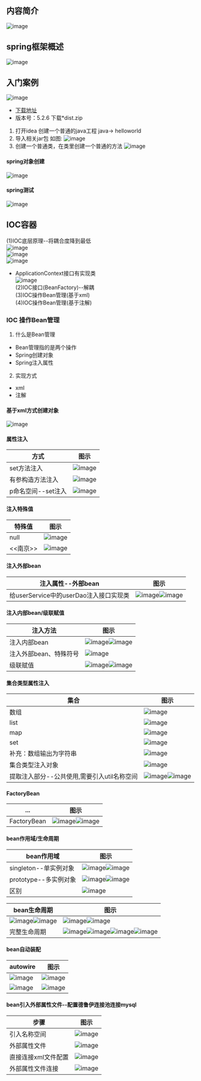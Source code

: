 ## 内容简介
![image](https://user-images.githubusercontent.com/87599765/148055211-b84b5fb8-7dac-4683-bc0b-7e0015b63866.png)

## spring框架概述
![image](https://user-images.githubusercontent.com/87599765/148056091-00b823dd-2a61-4244-8b7a-3178af54cb27.png)

## 入门案例
![image](https://user-images.githubusercontent.com/87599765/148057236-f99f57b4-cc94-4ac6-a514-7267c32ad6ab.png)
- [下载地址](https://repo.spring.io/ui/native/release/org/springframework/spring/)
- 版本号：5.2.6 下载*dist.zip
1. 打开idea 创建一个普通的java工程 java-> helloworld
2. 导入相关jar包 如图:
![image](https://user-images.githubusercontent.com/87599765/148059636-fec013ec-dd0d-489e-97d4-cb1f9a42c094.png)
3. 创建一个普通类，在类里创建一个普通的方法
![image](https://user-images.githubusercontent.com/87599765/148061344-bd36247a-7ca3-487d-84c6-007055fca232.png)
#### spring对象创建
![image](https://user-images.githubusercontent.com/87599765/148061694-33146b6c-515c-4e8d-b4b8-157a376c0518.png)
#### spring测试
![image](https://user-images.githubusercontent.com/87599765/148065055-789c4abd-7ab3-4a91-86a7-86a787de8c78.png)

## IOC容器
(1)IOC底层原理--将耦合度降到最低  
![image](https://user-images.githubusercontent.com/87599765/148066534-0deadf45-d854-4836-a994-894bc6d619d3.png)  
![image](https://user-images.githubusercontent.com/87599765/148067225-be056d47-bb8b-4cb8-bf0d-50a61e5784ac.png)  
![image](https://user-images.githubusercontent.com/87599765/148068650-77cd9fa1-e930-4e20-977a-7e4326f3542b.png)  
- ApplicationContext接口有实现类  
![image](https://user-images.githubusercontent.com/87599765/148069142-28a8723d-19b4-40b6-850f-cc2a60f0d824.png)  
(2)IOC接口(BeanFactory)--解耦  
(3)IOC操作Bean管理(基于xml)  
(4)IOC操作Bean管理(基于注解)  
### IOC 操作Bean管理
1. 什么是Bean管理
- Bean管理指的是两个操作
- Spring创建对象
- Spring注入属性
2. 实现方式
- xml
- 注解
#### 基于xml方式创建对象
![image](https://user-images.githubusercontent.com/87599765/148070079-e4e8a43d-997f-4af0-a56c-f603978b54bd.png)
#### 属性注入
|方式|图示|
|---|---|
|set方法注入|![image](https://user-images.githubusercontent.com/87599765/148168986-50fe7c53-fdf5-4575-ae61-3530289372db.png)|
|有参构造方法注入|![image](https://user-images.githubusercontent.com/87599765/148169068-4cfc2b1a-ad0b-4695-8813-f4647df6866f.png)|
|p命名空间--set注入|![image](https://user-images.githubusercontent.com/87599765/148169191-dd758af5-6ce8-4cd0-8714-4b74245658f7.png)|

#### 注入特殊值
|特殊值|图示|
|---|---|
|null|![image](https://user-images.githubusercontent.com/87599765/148170042-3aae35e1-a4dd-4d74-a409-ca6e5ae12111.png)|
|<<南京>>|![image](https://user-images.githubusercontent.com/87599765/148170256-1ba3f7ed-e032-4a85-a82d-5662dda4aea0.png)|

#### 注入外部bean
|注入属性--外部bean|图示|
|---|---|
|给userService中的userDao注入接口实现类|![image](https://user-images.githubusercontent.com/87599765/148173397-9d422bf8-12b8-4314-8f4c-8bb50cfdf414.png)![image](https://user-images.githubusercontent.com/87599765/148173524-1ea9bf2f-d9a0-4818-a01d-738a3a22b990.png)|

#### 注入内部bean/级联赋值
|注入方法|图示|
|---|---|
|注入内部bean|![image](https://user-images.githubusercontent.com/87599765/148176158-30cd5b22-1acd-4094-8f1f-07e67d156ef8.png)![image](https://user-images.githubusercontent.com/87599765/148176271-a8919c00-8b7a-4ac6-a6e5-e2a44d920754.png)|
|注入外部bean、特殊符号|![image](https://user-images.githubusercontent.com/87599765/148177811-db2e8ed2-fb41-4279-95fd-312f1cde1ccc.png)|
|级联赋值|![image](https://user-images.githubusercontent.com/87599765/148178903-1735ac38-fff1-4de0-b78c-d49d53039a3b.png)![image](https://user-images.githubusercontent.com/87599765/148179098-cfbd3da2-64cd-432d-8489-96d87b920a18.png)|

#### 集合类型属性注入
|集合|图示|
|---|---|
|数组|![image](https://user-images.githubusercontent.com/87599765/148197699-7799932a-6534-42e7-b7ca-88eceb08d41a.png)|
|list|![image](https://user-images.githubusercontent.com/87599765/148197776-dc47a6bf-4f0e-4567-b16c-96a1b7ee3479.png)|
|map|![image](https://user-images.githubusercontent.com/87599765/148197890-3066e400-b5d4-43d7-9047-bf8108c9fc53.png)|
|set|![image](https://user-images.githubusercontent.com/87599765/148197953-7be8d3e6-d154-43ed-a62a-0b4ec0792ace.png)|
|补充：数组输出为字符串|![image](https://user-images.githubusercontent.com/87599765/148198077-10cca770-5494-467a-a77f-28d5e786a28f.png)|
|集合类型注入对象|![image](https://user-images.githubusercontent.com/87599765/148203103-f373e1a2-265f-4946-9d57-c97f7e55710e.png)|
|提取注入部分--公共使用,需要引入util名称空间|![image](https://user-images.githubusercontent.com/87599765/148203316-d0f0d02d-9b2b-4401-99fd-983792a50de8.png)![image](https://user-images.githubusercontent.com/87599765/148203410-04354c93-1c83-4c94-bc5d-86b585a74a1c.png)|

#### FactoryBean
|...|图示|
|---|---|
|FactoryBean|![image](https://user-images.githubusercontent.com/87599765/148219554-db7cac40-5087-495b-b165-4538dfb08d8c.png)![image](https://user-images.githubusercontent.com/87599765/148219705-7ab81d86-859e-4830-bb83-f5d00d5238a5.png)|

#### bean作用域/生命周期
|bean作用域|图示|
|---|---|
|singleton--单实例对象|![image](https://user-images.githubusercontent.com/87599765/148221128-b5980aac-973b-427c-9980-930b7c92dad3.png)![image](https://user-images.githubusercontent.com/87599765/148221061-9e8f9d1d-dd9b-4bc3-8969-d6c03fe32f94.png)|
|prototype--多实例对象|![image](https://user-images.githubusercontent.com/87599765/148221233-0c948309-40d5-422e-885e-a442b273c60f.png)![image](https://user-images.githubusercontent.com/87599765/148221291-496939ee-8947-4bdc-b63c-e45574f0e0ad.png)|
|区别|![image](https://user-images.githubusercontent.com/87599765/148221478-ae5b00dd-afd8-4ee0-be97-943e26766640.png)|

|bean生命周期|图示|
|---|---|
|![image](https://user-images.githubusercontent.com/87599765/148224581-bb83d254-7796-4f34-b5b9-15d834d5e457.png)![image](https://user-images.githubusercontent.com/87599765/148224655-e01acbac-a852-45fb-9ecd-77511504bc52.png)|![image](https://user-images.githubusercontent.com/87599765/148224804-3d95ca81-64ed-412a-8030-e7679cee201c.png)![image](https://user-images.githubusercontent.com/87599765/148224849-bee991b6-f545-4165-85d5-4e2f047462c3.png)|
|完整生命周期|![image](https://user-images.githubusercontent.com/87599765/148225771-e27fc5a1-2ad2-4813-9468-4d41a0bd49c3.png)![image](https://user-images.githubusercontent.com/87599765/148226918-b21aa5c3-ef64-47bf-8aed-43a15f6de2cb.png)![image](https://user-images.githubusercontent.com/87599765/148226990-1a57b355-8596-442b-9580-22202f09dc25.png)![image](https://user-images.githubusercontent.com/87599765/148227032-57f596d8-d88e-4576-83e4-29dab87122b1.png)|

#### bean自动装配
|autowire|图示|
|---|---|
|![image](https://user-images.githubusercontent.com/87599765/148319340-21cef18e-8576-479b-894c-18d8b5e4bdbd.png)|![image](https://user-images.githubusercontent.com/87599765/148319400-b711d6cc-1597-4f69-b58c-1a6f12af596d.png)|
|![image](https://user-images.githubusercontent.com/87599765/148319447-f7d9c324-0b07-4082-b085-894d6386c9fd.png)|![image](https://user-images.githubusercontent.com/87599765/148319494-6b0d00a8-b431-4ca6-b8de-02957f69ffd5.png)|

#### bean引入外部属性文件--配置德鲁伊连接池连接mysql
|步骤|图示|
|---|---|
|引入名称空间|![image](https://user-images.githubusercontent.com/87599765/148411022-2bcb2835-ad0b-456d-b7ff-766e4d2bd065.png)|
|外部属性文件|![image](https://user-images.githubusercontent.com/87599765/148411104-2f92c658-d31d-4b5b-a55d-1ba36853b782.png)|
|直接连接xml文件配置|![image](https://user-images.githubusercontent.com/87599765/148411258-a0dfca7c-c0d7-44d4-aaa6-2163d4975595.png)|
|外部属性文件连接|![image](https://user-images.githubusercontent.com/87599765/148412633-e3d3979c-f12e-4f80-a4a8-9a183ad7f28d.png)|
